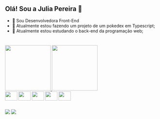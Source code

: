 ## Olá! Sou a Julia Pereira 👋
- 🌱 Sou Desenvolvedora Front-End
- 🔭 Atualmente estou fazendo um projeto de um pokedex em Typescript;
- 🌱 Atualmente estou estudando o back-end da programação web;
# 
<div style="display: inline-block">
  <a href="https://github.com/Julia-Teixeira">
  <img height="150em" src="github-readme-stats-five-ashen-69.vercel.app/api/?username=Julia-Teixeira&theme=radical&include_all_commits=true&count_private=true"/>

  <img height="150em" src="github-readme-stats-five-ashen-69.vercel.app/api/top-langs/?username=Julia-Teixeira&layout=compact&langs_count=16&theme=radical"/>
</div>

<div style="display: inline-block">
  <img align="center" height="30" width="40" src="https://cdn.jsdelivr.net/gh/devicons/devicon/icons/react/react-original.svg" />
  <img align="center" height="30" width="40" src="https://cdn.jsdelivr.net/gh/devicons/devicon/icons/typescript/typescript-original.svg" />
  <img align="center" height="30" width="40" src="https://cdn.jsdelivr.net/gh/devicons/devicon/icons/javascript/javascript-original.svg" />
  <img align="center" height="30" width="40" src="https://cdn.jsdelivr.net/gh/devicons/devicon/icons/html5/html5-original.svg" />
  <img align="center" height="30" width="40" src="https://cdn.jsdelivr.net/gh/devicons/devicon/icons/css3/css3-original.svg" />

</div>

## 
  
<div>
  <a href="https://www.linkedin.com/in/julia-pereira-teixeira/" target="_blank"><img src="https://img.shields.io/badge/LinkedIn-0077B5?style=for-the-badge&logo=linkedin&logoColor=white" /></a>
  <a href="https://www.instagram.com/juliapereirat/" target="_blank"><img src="https://img.shields.io/badge/Instagram-E4405F?style=for-the-badge&logo=instagram&logoColor=white" /></a>
</div>

<!--
**Julia-Teixeira/Julia-Teixeira** is a ✨ _special_ ✨ repository because its `README.md` (this file) appears on your GitHub profile.

Here are some ideas to get you started:

- 🔭 I’m currently working on ...
- 🌱 I’m currently learning ...
- 👯 I’m looking to collaborate on ...
- 🤔 I’m looking for help with ...
- 💬 Ask me about ...
- 📫 How to reach me: ...
- 😄 Pronouns: ...
- ⚡ Fun fact: ...
-->
